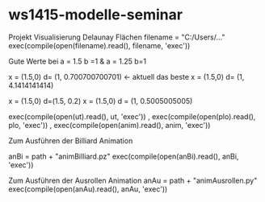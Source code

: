 ﻿ws1415-modelle-seminar
======================


Projekt Visualisierung Delaunay Flächen
filename = "C:/Users/..."
exec(compile(open(filename).read(), filename, 'exec'))

Gute Werte bei a = 1.5 b =1 & a = 1.25 b=1


x = (1.5,0) d=  (1, 0.700700700701) <- aktuell das beste
x = (1.5,0) d=  (1, 4.1414141414)

x = (1.5,0) d=(1.5, 0.2)
x = (1.5,0) d = (1, 0.5005005005)



exec(compile(open(ut).read(), ut, 'exec')) , exec(compile(open(plo).read(), plo, 'exec')) , exec(compile(open(anim).read(), anim, 'exec'))

Zum  Ausführen der Billiard Animation

anBi = path + "animBilliard.pz"
exec(compile(open(anBi).read(), anBi, 'exec'))

Zum Ausführen der Ausrollen Animation
anAu = path + "animAusrollen.py"
exec(compile(open(anAu).read(), anAu, 'exec'))
